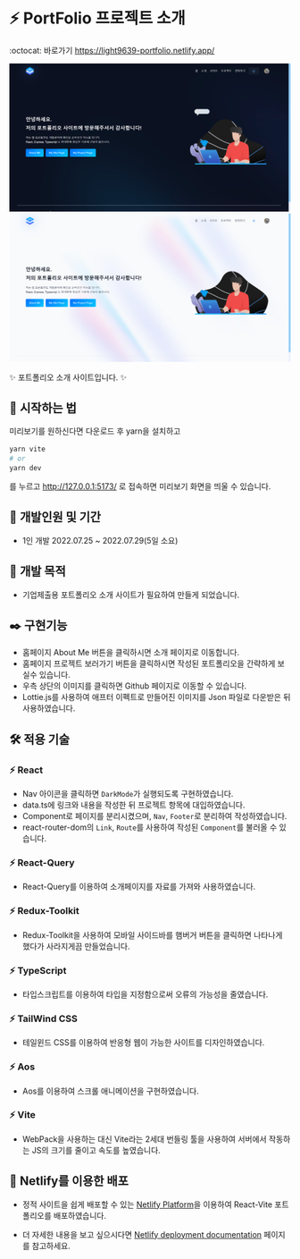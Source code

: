 # :zap: PortFolio 프로젝트 소개
:octocat: 바로가기 https://light9639-portfolio.netlify.app/

<img src="https://raw.githubusercontent.com/light9639/PortFolio/master/src/img/light9639.github.io_PortFolio_Dark.png" alt="Dark" />
<img src="https://raw.githubusercontent.com/light9639/PortFolio/master/src/img/light9639.github.io_PortFolio_.png" alt="Light" />

:sparkles: 포트폴리오 소개 사이트입니다. :sparkles:

## :rocket: 시작하는 법
미리보기를 원하신다면 다운로드 후 yarn을 설치하고
```bash
yarn vite
# or
yarn dev
```
를 누르고 http://127.0.0.1:5173/ 로 접속하면 미리보기 화면을 띄울 수 있습니다.
## :calendar: 개발인원 및 기간
- 1인 개발 2022.07.25 ~ 2022.07.29(5일 소요)
## :dart: 개발 목적
- 기업제출용 포트폴리오 소개 사이트가 필요하여 만들게 되었습니다.
## :black_nib: 구현기능
- 홈페이지 About Me 버튼을 클릭하시면 소개 페이지로 이동합니다.
- 홈페이지 프로젝트 보러가기 버튼을 클릭하시면 작성된 포트폴리오을 간략하게 보실수 있습니다.
- 우측 상단의 이미지를 클릭하면 Github 페이지로 이동할 수 있습니다.
- Lottie.js를 사용하여 애프터 이펙트로 만들어진 이미지를 Json 파일로 다운받은 뒤 사용하였습니다.
## :hammer_and_wrench: 적용 기술
### :zap: React
- Nav 아이콘을 클릭하면 `DarkMode`가 실행되도록 구현하였습니다.
- data.ts에 링크와 내용을 작성한 뒤 프로젝트 항목에 대입하였습니다.
- Component로 페이지를 분리시켰으며, `Nav`, `Footer`로 분리하여 작성하였습니다.
- react-router-dom의 `Link`, `Route`를 사용하여 작성된 `Component`를 불러올 수 있습니다.

### :zap: React-Query
- React-Query를 이용하여 소개페이지를 자료를 가져와 사용하였습니다.

### :zap: Redux-Toolkit
- Redux-Toolkit을 사용하여 모바일 사이드바를 햄버거 버튼을 클릭하면 나타나게 했다가 사라지게끔 만들었습니다.

### :zap: TypeScript
- 타입스크립트를 이용하여 타입을 지정함으로써 오류의 가능성을 줄였습니다.

### :zap: TailWind CSS
- 테일윈드 CSS를 이용하여 반응형 웹이 가능한 사이트를 디자인하였습니다.

### :zap: Aos
- Aos를 이용하여 스크롤 애니메이션을 구현하였습니다.
### :zap: Vite
- WebPack을 사용하는 대신 Vite라는 2세대 번들링 툴을 사용하여 서버에서 작동하는 JS의 크기를 줄이고 속도를 높였습니다.

## :tada: Netlify를 이용한 배포

- 정적 사이트을 쉽게 배포할 수 있는 [Netlify Platform](https://www.netlify.com/)을 이용하여 React-Vite 포트폴리오를 배포하였습니다.

- 더 자세한 내용을 보고 싶으시다면 [Netlify deployment documentation](https://docs.netlify.com/) 페이지를 참고하세요.
